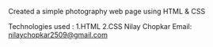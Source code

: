  Created a simple photography web page using HTML & CSS 

Technologies used :
1.HTML
2.CSS
Nilay Chopkar Email: nilaychopkar2509@gmail.com
